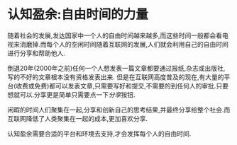 # 认知盈余:自由时间的力量
随着社会的发展,发达国家中一个人的自由时间越来越多,而这些时间一般都会看电视来消磨掉.而每个人的空闲时间随着互联网的发展,人们就会利用自己的自由时间进行分享和帮助他人.

倒退20年(2000年之前)任何一个人想发表一篇文章都要通过报纸,杂志或出版社,写的不好的文章根本没有资格发表出来. 但是在互联网高度普及的现在,有大量的平台(收费或免费)都可以发表文章,只需要写好和提交,不需要的到任何人的审批.只要想就可以.分享更是简单只需要点一下*分享*按钮.

闲暇的时间人们聚集在一起,分享和创新自己的思考结果,并最终分享给整个社会.而互联网降低了人类聚集在一起的成本,更加喜欢分享.

认知盈余需要合适的平台和环境去支持,才会发挥每个人的自由时间.